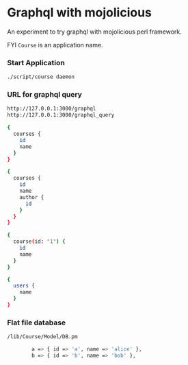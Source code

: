 # Graphql with mojolicious

An experiment to try graphql with mojolicious perl framework.

FYI ```Course``` is an application name.

### Start Application

```sh
./script/course daemon
```

### URL for graphql query

```sh
http://127.0.0.1:3000/graphql
http://127.0.0.1:3000/graphql_query
```

```sh
{
  courses {
    id
    name
  }
}
```

```sh
{
  courses {
    id
    name
    author {
      id
    }
  }
}

```

```sh
{
  course(id: "1") {
    id
    name
  }
}
```

```sh
{
  users {
    name
  }
}
```

### Flat file database

```sh
/lib/Course/Model/DB.pm
```

```sh
		a => { id => 'a', name => 'alice' },
		b => { id => 'b', name => 'bob' },
```